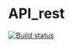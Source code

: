 # API_rest
[![Build status](https://ci.appveyor.com/api/projects/status/5fursxep15q7dka4?svg=true)](https://ci.appveyor.com/project/EvgeniaZlobina/api-rest)
